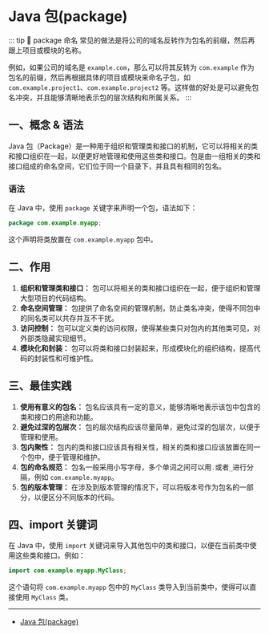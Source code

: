 # Java 包(package)

::: tip 🔔 package 命名
常见的做法是将公司的域名反转作为包名的前缀，然后再跟上项目或模块的名称。

例如，如果公司的域名是 `example.com`，那么可以将其反转为 `com.example` 作为包名的前缀，然后再根据具体的项目或模块来命名子包，如 `com.example.project1`、`com.example.project2` 等。这样做的好处是可以避免包名冲突，并且能够清晰地表示包的层次结构和所属关系。
:::

## 一、概念 & 语法

Java 包（Package）是一种用于组织和管理类和接口的机制，它可以将相关的类和接口组织在一起，以便更好地管理和使用这些类和接口。包是由一组相关的类和接口组成的命名空间，它们位于同一个目录下，并且具有相同的包名。

### 语法

在 Java 中，使用 `package` 关键字来声明一个包，语法如下：

```java
package com.example.myapp;
```

这个声明将类放置在 `com.example.myapp` 包中。

## 二、作用

1. **组织和管理类和接口：** 包可以将相关的类和接口组织在一起，便于组织和管理大型项目的代码结构。
2. **命名空间管理：** 包提供了命名空间的管理机制，防止类名冲突，使得不同包中的同名类可以共存并互不干扰。
3. **访问控制：** 包可以定义类的访问权限，使得某些类只对包内的其他类可见，对外部类隐藏实现细节。
4. **模块化和封装：** 包可以将类和接口封装起来，形成模块化的组织结构，提高代码的封装性和可维护性。

## 三、最佳实践

1. **使用有意义的包名：** 包名应该具有一定的意义，能够清晰地表示该包中包含的类和接口的用途和功能。
2. **避免过深的包层次：** 包的层次结构应该尽量简单，避免过深的包层次，以便于管理和使用。
3. **包内聚性：** 包内的类和接口应该具有相关性，相关的类和接口应该放置在同一个包中，便于管理和维护。
4. **包的命名规范：** 包名一般采用小写字母，多个单词之间可以用`.`或者`_`进行分隔，例如 `com.example.myapp`。
5. **包的版本管理：** 在涉及到版本管理的情况下，可以将版本号作为包名的一部分，以便区分不同版本的代码。

## 四、import 关键词

在 Java 中，使用 `import` 关键词来导入其他包中的类和接口，以便在当前类中使用这些类和接口。例如：

```java
import com.example.myapp.MyClass;
```

这个语句将 `com.example.myapp` 包中的 `MyClass` 类导入到当前类中，使得可以直接使用 `MyClass` 类。

---

- [Java 包(package)](https://www.runoob.com/java/java-package.html)
